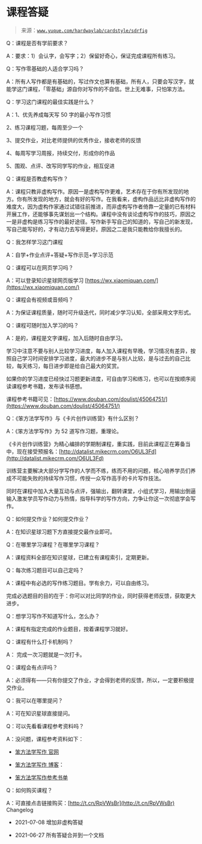 # 课程答疑

> 来源：[`www.yuque.com/hardwaylab/cardstyle/sdrfig`](https://www.yuque.com/hardwaylab/cardstyle/sdrfig)



Q：课程是否有学前要求？ <ne-quote id="u21a067a2" data-lake-id="u21a067a2">

A：要求：1）会认字，会写字；2）保留好奇心，保证完成课程所有练习。</ne-quote> 

Q：写作零基础的人适合学习吗？ <ne-quote id="uf4cfb519" data-lake-id="uf4cfb519">

A：所有人写作都是有基础的，写过作文也算有基础，所有人，只要会写汉字，就能学这门课程，「零基础」源自你对写作的不自信。世上无难事，只怕笨方法。</ne-quote> 

Q：学习这门课程的最佳实践是什么？ <ne-quote id="ud4b7ba26" data-lake-id="ud4b7ba26">

A：1、优先养成每天写 50 字的最小写作习惯 

2、练习课程习题，每周至少一个 

3、提交作业，对比老师提供的优秀作业，接收老师的反馈 

4、每周写学习周报，持续交付，形成你的作品 

5、围观、点评、改写同学写的作业，相互促进</ne-quote> 

Q：课程是否教虚构写作？ <ne-quote id="ue31093d0" data-lake-id="ue31093d0">

A：课程只教非虚构写作。原因一是虚构写作更难，艺术存在于你有所发现的地方。你有所发现的地方，就会有好的写作。在我看来，虚构作品远比非虚构写作的难度大，因为虚构作家通过试错往前推进，而非虚构写作者倚靠一定量的已有材料开展工作，还能够事先谋划出一个结构。课程中没有谈论虚构写作的技巧，原因之一是非虚构是练习写作的最好途径。写作新手写自己的知道的，写自己的新发现，写自己能写好的，才有动力去写得更好。原因之二是我只能教给你我擅长的。</ne-quote> 

Q：我怎样学习这门课程 <ne-quote id="ucb30d5c2" data-lake-id="ucb30d5c2">

A：自学+作业点评+答疑+写作示范+学习示范</ne-quote> 

Q：课程可以在网页学习吗？ <ne-quote id="u30e5380b" data-lake-id="u30e5380b">

A：可以登录知识星球网页版学习 [https://wx.xiaomiquan.com/](https://wx.xiaomiquan.com/)</ne-quote> 

Q：课程会有视频或音频吗？ <ne-quote id="u6d48741e" data-lake-id="u6d48741e">

A：为保证课程质量，随时可升级迭代，同时减少学习认知，全部采用文字形式。</ne-quote> 

Q：课程可随时加入学习的吗？ <ne-quote id="uf8ebe1ff" data-lake-id="uf8ebe1ff">

A：是的，课程是文字课程，加入后随时自由学习。 

学习中注意不要与别人比较学习进度，每人加入课程有早晚，学习情况有差异，按照自己学习时间安排学习进度，最大的进步不是与别人比较，是与过去的自己比较，每天练习，每日进步即是给自己最大的奖赏。 

如果你的学习进度已经快过习题更新进度，可自由学习和练习，也可以在按顺序阅读课程参考书籍，发布读书感想。 

课程参考书籍可见：[https://www.douban.com/doulist/45064751/](https://www.douban.com/doulist/45064751/)</ne-quote> 

Q：《笨方法学写作》与《卡片创作训练营》有什么区别？ <ne-quote id="u756da09d" data-lake-id="u756da09d">

A：《笨方法学写作》为 52 道写作习题，重理论。 

《卡片创作训练营》为精心编排的学期制课程，重实践，目前此课程正在筹备当中，现在接受预报名：[http://datalist.mikecrm.com/O6UL3Fd](http://datalist.mikecrm.com/O6UL3Fd) 

训练营主要解决大部分学写作的人学而不练，练而不用的问题，核心培养学员们养成不可能失败的持续写作习惯，传授一众写作高手的卡片写作技法。 

同时在课程中加入大量互动与点评，强输出，翻转课堂，小组式学习，用输出倒逼输入激发学员写作动力与热情，指导科学的写作方向，力争让你这一次彻底学会写作。</ne-quote> 

Q：如何提交作业？如何提交作业？ <ne-quote id="ucea7d59d" data-lake-id="ucea7d59d">

A：在知识星球习题下方直接提交最作业即可。</ne-quote> 

Q：在哪里学习课程？在哪里学习课程？ <ne-quote id="u9a5fa42d" data-lake-id="u9a5fa42d">

A：课程资料全部在知识星球，已建立有课程索引，定期更新。</ne-quote> 

Q：每次练习题目可以自己定吗？<ne-quote id="u56acfc28" data-lake-id="u56acfc28">

A：课程中有必选的写作练习题目。学有余力，可以自由练习。 

完成必选题目的目的在于：你可以对比同学的作业，同时获得老师反馈，获取更大进步。</ne-quote> 

Q：想学习写作不知道写什么，怎么办？<ne-quote id="u1c31e152" data-lake-id="u1c31e152">

A：课程有指定完成的作业题目，按着课程学习就好。</ne-quote> 

Q：课程有什么打卡机制吗？ <ne-quote id="u1499e1db" data-lake-id="u1499e1db">

A： 完成一次习题就是一次打卡。</ne-quote> 

Q：课程会有点评吗？<ne-quote id="u465e5d3a" data-lake-id="u465e5d3a">

A：必须得有——只有你提交了作业，才会得到老师的反馈，所以，一定要积极提交作业。</ne-quote> 

Q：我可以在哪里提问？ <ne-quote id="u0db468e2" data-lake-id="u0db468e2">

A：可在知识星球直接提问。</ne-quote> 

Q：可以先看看课程参考资料吗？ <ne-quote id="uc37796a6" data-lake-id="uc37796a6">

A：没问题，课程参考资料如下： 

+   [笨方法学写作 官网](http://www.LearnWritingTheHardWay.cn) 

+   [笨方法学写作 博客](http://www.cnfeat.com)： 

+   [笨方法学写作参考书单](https://www.douban.com/doulist/45064751/)</ne-quote> 

Q：如何购买课程？ <ne-quote id="u0234808d" data-lake-id="u0234808d">

A：可直接点击链接购买：[http://t.cn/RpVWsBr](http://t.cn/RpVWsBr)</ne-quote> <ne-h3 id="qpK4L" data-lake-id="qpK4L"><ne-heading-ext><ne-heading-anchor></ne-heading-anchor><ne-heading-fold></ne-heading-fold></ne-heading-ext> <ne-heading-content></ne-heading-content></ne-h3> <ne-h3 id="MDnrK" data-lake-id="MDnrK"><ne-heading-ext><ne-heading-anchor></ne-heading-anchor><ne-heading-fold></ne-heading-fold></ne-heading-ext><ne-heading-content>Changelog</ne-heading-content></ne-h3> 

+   2021-07-08 增加非虚构答疑 

+   2021-06-27 所有答疑合并到一个文档